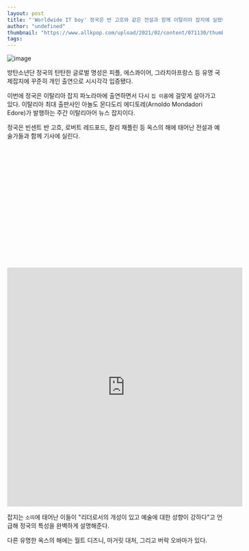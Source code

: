```yaml
---
layout: post
title: "'Worldwide IT boy' 정국은 반 고흐와 같은 전설과 함께 이탈리아 잡지에 실렸다. 그들의 공통점은 이렇다."
author: "undefined"
thumbnail: "https://www.allkpop.com/upload/2021/02/content/071130/thumb/1612715414-4f095a1c-b169-465e-981c-c695076910ea.jpeg"
tags: 
---
```



![image](https://www.allkpop.com/upload/2021/02/content/071130/1612715414-4f095a1c-b169-465e-981c-c695076910ea.jpeg)

방탄소년단 정국의 탄탄한 글로벌 명성은 피플, 에스콰이어, 그라치아프랑스 등 유명 국제잡지에 꾸준히 개인 출연으로 시시각각 입증됐다.

이번에 정국은 이탈리아 잡지 파노라마에 출연하면서 다시 `집 이름`에 걸맞게 살아가고 있다. 이탈리아 최대 출판사인 아놀도 몬다도리 에디토레(Arnoldo Mondadori Edore)가 발행하는 주간 이탈리아어 뉴스 잡지이다.

정국은 빈센트 반 고흐, 로버트 레드포드, 찰리 채플린 등 옥스의 해에 태어난 전설과 예술가들과 함께 기사에 실린다.


<div class="video_wrapper" style="padding-top: 56.25%;">
    <iframe id="twitter-widget-0" scrolling="no" frameborder="0" allowtransparency="true" allowfullscreen="true" class="" style="position: static; visibility: visible; width: 550px; height: 558px; display: block; flex-grow: 1;" title="Twitter Tweet" src="https://platform.twitter.com/embed/Tweet.html?creatorScreenName=allkpop&amp;dnt=false&amp;embedId=twitter-widget-0&amp;frame=false&amp;hideCard=false&amp;hideThread=false&amp;id=1358408306071658512&amp;lang=en&amp;origin=https%3A%2F%2Fwww.allkpop.com%2Farticle%2F2021%2F02%2Fworldwide-it-boy-jungkook-is-featured-in-an-italian-magazine-alongside-legends-like-van-gogh-heres-what-they-have-in-common&amp;siteScreenName=allkpop&amp;theme=light&amp;widgetsVersion=889aa01%3A1612811843556&amp;width=550px" data-tweet-id="1358408306071658512"></iframe>
</div>


잡지는 `소띠`에 태어난 이들이 "리더로서의 개성이 있고 예술에 대한 성향이 강하다"고 언급해 정국의 특성을 완벽하게 설명해준다.

다른 유명한 옥스의 해에는 월트 디즈니, 마거릿 대처, 그리고 버락 오바마가 있다.